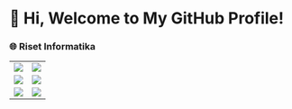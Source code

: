 # 👋 Hi, Welcome to My GitHub Profile!

<!-- I'm Akge Ninov Royana, a student passionate about coding, open-source projects, and continuous learning. -->

<!-- ## 📂 Repository Categories -->

### 🌐 Riset Informatika

<table>
  <tr>
    <td>
      <a href="https://github.com/akgeninov/Jenis-Penelitian">
        <img src="https://github-readme-stats.vercel.app/api/pin/?username=akgeninov&repo=Jenis-Penelitian&theme=default" />
      </a>
    </td>
    <td>
      <a href="https://github.com/akgeninov/Literature-Review">
        <img src="https://github-readme-stats.vercel.app/api/pin/?username=akgeninov&repo=Literature-Review&theme=default" />
      </a>
    </td>
  </tr>
  <tr>
    <td>
      <a href="https://github.com/akgeninov/metode-penelitian">
        <img src="https://github-readme-stats.vercel.app/api/pin/?username=akgeninov&repo=metode-penelitian&theme=default" />
      </a>
    </td>
    <td>
      <a href="https://github.com/akgeninov/metrik-pengujian">
        <img src="https://github-readme-stats.vercel.app/api/pin/?username=akgeninov&repo=metrik-pengujian&theme=default" />
      </a>
    </td>
  </tr>
  <tr>
    <td>
      <a href="https://github.com/akgeninov/research-gap">
        <img src="https://github-readme-stats.vercel.app/api/pin/?username=akgeninov&repo=research-gap&theme=default" />
      </a>
    </td>
    <td>
        <a href="https://github.com/akgeninov/hasil-riset">
          <img src="https://github-readme-stats.vercel.app/api/pin/?username=akgeninov&repo=hasil-riset&theme=default&cache_seconds=60" />
        </a>
    </td>
  </tr>
</table>

<!-- ### 📊 Data Science & Machine Learning

<div align="center">
  
  [![Repo 3](https://github-readme-stats.vercel.app/api/pin/?username=yourusername&repo=repo3)](https://github.com/yourusername/repo3)
  [![Repo 4](https://github-readme-stats.vercel.app/api/pin/?username=yourusername&repo=repo4)](https://github.com/yourusername/repo4)

</div>

### 🤖 Automation & Scripting

<div align="center">
  
  [![Repo 5](https://github-readme-stats.vercel.app/api/pin/?username=yourusername&repo=repo5)](https://github.com/yourusername/repo5)
  [![Repo 6](https://github-readme-stats.vercel.app/api/pin/?username=yourusername&repo=repo6)](https://github.com/yourusername/repo6)
  
</div>

## 🌟 GitHub Stats

<div align="center">

  ![Your GitHub Stats](https://github-readme-stats.vercel.app/api?username=yourusername&show_icons=true&theme=radical)
  
</div>

## 🎯 Future Goals
- Contribute more to open-source projects.
- Build a portfolio of cloud-based applications.
- Explore AI and machine learning for real-world problem-solving. 

## 📫 How to Reach Me
Feel free to connect with me:
- Email: akgeninov@gmail.com
- LinkedIn: [Akge Ninov](https://www.linkedin.com/in/akgeninov/) -->
